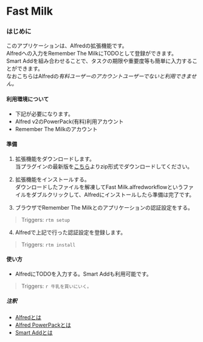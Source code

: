 Fast Milk
========================

### はじめに
このアプリケーションは、Alfredの拡張機能です。  
Alfredへの入力をRemember The MilkにTODOとして登録ができます。  
Smart Addを組み合わせることで、タスクの期限や重要度等も簡単に入力することができます。  
なおこちらはAlfredの*有料ユーザーのアカウントユーザーでないと利用できません。*

#### 利用環境について
* 下記が必要になります。
 * Alfred v2のPowerPack(有料)利用アカウント  
 * Remember The Milkのアカウント  

#### 準備
1. 拡張機能をダウンロードします。  
当プラグインの最新版を[こちら](https://github.com/chocopie116/alfred-remember-the-milk/releases)よりzip形式でダウンロードしてください。  

2. 拡張機能をインストールする。  
ダウンロードしたファイルを解凍してFast Milk.alfredworkflowというファイルをダブルクリックして、Alfredにインストールしたら準備は完了です。  

3. ブラウザでRemember The Milkとのアプリケーションの認証設定をする。  
> Triggers: `rtm setup`

4. Alfredで上記で行った認証設定を登録します。  
> Triggers: `rtm install`

#### 使い方
* AlfredにTODOを入力する。Smart Addも利用可能です。  
> Triggers: `r 牛乳を買いにいく。`

##### 注釈
* [Alfredとは](http://www.alfredapp.com/#features)
* [Alfred PowerPackとは](http://www.alfredapp.com/powerpack/)
* [Smart Addとは](http://www.rememberthemilk.com/help/?ctx=basics.smartadd.whati)
